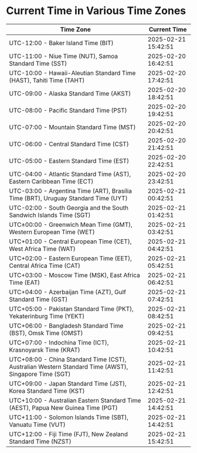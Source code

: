 # Current Time in Various Time Zones

| Time Zone | Current Time |
|-----------|--------------|
| UTC-12:00 - Baker Island Time (BIT) | 2025-02-21 15:42:51 |
| UTC-11:00 - Niue Time (NUT), Samoa Standard Time (SST) | 2025-02-20 16:42:51 |
| UTC-10:00 - Hawaii-Aleutian Standard Time (HAST), Tahiti Time (TAHT) | 2025-02-20 17:42:51 |
| UTC-09:00 - Alaska Standard Time (AKST) | 2025-02-20 18:42:51 |
| UTC-08:00 - Pacific Standard Time (PST) | 2025-02-20 19:42:51 |
| UTC-07:00 - Mountain Standard Time (MST) | 2025-02-20 20:42:51 |
| UTC-06:00 - Central Standard Time (CST) | 2025-02-20 21:42:51 |
| UTC-05:00 - Eastern Standard Time (EST) | 2025-02-20 22:42:51 |
| UTC-04:00 - Atlantic Standard Time (AST), Eastern Caribbean Time (ECT) | 2025-02-20 23:42:51 |
| UTC-03:00 - Argentina Time (ART), Brasília Time (BRT), Uruguay Standard Time (UYT) | 2025-02-21 00:42:51 |
| UTC-02:00 - South Georgia and the South Sandwich Islands Time (SGT) | 2025-02-21 01:42:51 |
| UTC±00:00 - Greenwich Mean Time (GMT), Western European Time (WET) | 2025-02-21 03:42:51 |
| UTC+01:00 - Central European Time (CET), West Africa Time (WAT) | 2025-02-21 04:42:51 |
| UTC+02:00 - Eastern European Time (EET), Central Africa Time (CAT) | 2025-02-21 05:42:51 |
| UTC+03:00 - Moscow Time (MSK), East Africa Time (EAT) | 2025-02-21 06:42:51 |
| UTC+04:00 - Azerbaijan Time (AZT), Gulf Standard Time (GST) | 2025-02-21 07:42:51 |
| UTC+05:00 - Pakistan Standard Time (PKT), Yekaterinburg Time (YEKT) | 2025-02-21 08:42:51 |
| UTC+06:00 - Bangladesh Standard Time (BST), Omsk Time (OMST) | 2025-02-21 09:42:51 |
| UTC+07:00 - Indochina Time (ICT), Krasnoyarsk Time (KRAT) | 2025-02-21 10:42:51 |
| UTC+08:00 - China Standard Time (CST), Australian Western Standard Time (AWST), Singapore Time (SGT) | 2025-02-21 11:42:51 |
| UTC+09:00 - Japan Standard Time (JST), Korea Standard Time (KST) | 2025-02-21 12:42:51 |
| UTC+10:00 - Australian Eastern Standard Time (AEST), Papua New Guinea Time (PGT) | 2025-02-21 14:42:51 |
| UTC+11:00 - Solomon Islands Time (SBT), Vanuatu Time (VUT) | 2025-02-21 14:42:51 |
| UTC+12:00 - Fiji Time (FJT), New Zealand Standard Time (NZST) | 2025-02-21 15:42:51 |
